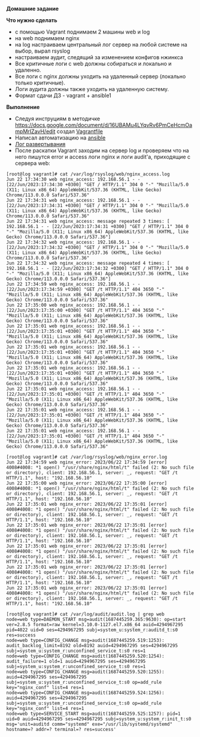 **Домашние задание**

**Что нужно сделать**

- с помощью Vagrant поднимаем 2 машины web и log
- на web поднимаем nginx
- на log настраиваем центральный лог сервер на любой системе на выбор, вырал rsyslog
- настраиваем аудит, следящий за изменением конфигов нжинкса
- Все критичные логи с web должны собираться и локально и удаленно.
- Все логи с nginx должны уходить на удаленный сервер (локально только критичные).
- Логи аудита должны также уходить на удаленную систему.
- Формат сдачи ДЗ - vagrant + ansible1

**Выполнение**

- Следуя инструциям в методичке https://docs.google.com/document/d/16UBAMu4LYqvRv6PmCeHcmOampMrIZavH/edit создал [Vagrantfile](https://github.com/hellolightSP/otus_hw16/blob/main/Vagrantfile)
- Написал автоматизацию на [ansible](https://github.com/hellolightSP/otus_hw16/tree/main/ansible/syslog/ansible)
- [Лог развертывания](https://github.com/hellolightSP/otus_hw16/blob/main/otus_hw16_syslog) 
- После раскатки Vagrant заходим на сервер log и проверяем что на него пишутся error и access логи nginx и логи audit'a, приходящие с сервера web:

```
[root@log vagrant]# cat /var/log/rsyslog/web/nginx_access.log 
Jun 22 17:34:30 web nginx_access: 192.168.56.1 - - [22/Jun/2023:17:34:30 +0300] "GET / HTTP/1.1" 304 0 "-" "Mozilla/5.0 (X11; Linux x86_64) AppleWebKit/537.36 (KHTML, like Gecko) Chrome/113.0.0.0 Safari/537.36"
Jun 22 17:34:31 web nginx_access: 192.168.56.1 - - [22/Jun/2023:17:34:31 +0300] "GET / HTTP/1.1" 304 0 "-" "Mozilla/5.0 (X11; Linux x86_64) AppleWebKit/537.36 (KHTML, like Gecko) Chrome/113.0.0.0 Safari/537.36"
Jun 22 17:34:31 web nginx_access: message repeated 3 times: [ 192.168.56.1 - - [22/Jun/2023:17:34:31 +0300] "GET / HTTP/1.1" 304 0 "-" "Mozilla/5.0 (X11; Linux x86_64) AppleWebKit/537.36 (KHTML, like Gecko) Chrome/113.0.0.0 Safari/537.36"]
Jun 22 17:34:32 web nginx_access: 192.168.56.1 - - [22/Jun/2023:17:34:32 +0300] "GET / HTTP/1.1" 304 0 "-" "Mozilla/5.0 (X11; Linux x86_64) AppleWebKit/537.36 (KHTML, like Gecko) Chrome/113.0.0.0 Safari/537.36"
Jun 22 17:34:32 web nginx_access: message repeated 4 times: [ 192.168.56.1 - - [22/Jun/2023:17:34:32 +0300] "GET / HTTP/1.1" 304 0 "-" "Mozilla/5.0 (X11; Linux x86_64) AppleWebKit/537.36 (KHTML, like Gecko) Chrome/113.0.0.0 Safari/537.36"]
Jun 22 17:34:59 web nginx_access: 192.168.56.1 - - [22/Jun/2023:17:34:59 +0300] "GET /t HTTP/1.1" 404 3650 "-" "Mozilla/5.0 (X11; Linux x86_64) AppleWebKit/537.36 (KHTML, like Gecko) Chrome/113.0.0.0 Safari/537.36"
Jun 22 17:35:00 web nginx_access: 192.168.56.1 - - [22/Jun/2023:17:35:00 +0300] "GET /t HTTP/1.1" 404 3650 "-" "Mozilla/5.0 (X11; Linux x86_64) AppleWebKit/537.36 (KHTML, like Gecko) Chrome/113.0.0.0 Safari/537.36"
Jun 22 17:35:01 web nginx_access: 192.168.56.1 - - [22/Jun/2023:17:35:01 +0300] "GET /t HTTP/1.1" 404 3650 "-" "Mozilla/5.0 (X11; Linux x86_64) AppleWebKit/537.36 (KHTML, like Gecko) Chrome/113.0.0.0 Safari/537.36"
Jun 22 17:35:01 web nginx_access: 192.168.56.1 - - [22/Jun/2023:17:35:01 +0300] "GET /t HTTP/1.1" 404 3650 "-" "Mozilla/5.0 (X11; Linux x86_64) AppleWebKit/537.36 (KHTML, like Gecko) Chrome/113.0.0.0 Safari/537.36"
Jun 22 17:35:01 web nginx_access: 192.168.56.1 - - [22/Jun/2023:17:35:01 +0300] "GET /t HTTP/1.1" 404 3650 "-" "Mozilla/5.0 (X11; Linux x86_64) AppleWebKit/537.36 (KHTML, like Gecko) Chrome/113.0.0.0 Safari/537.36"
Jun 22 17:35:01 web nginx_access: 192.168.56.1 - - [22/Jun/2023:17:35:01 +0300] "GET /t HTTP/1.1" 404 3650 "-" "Mozilla/5.0 (X11; Linux x86_64) AppleWebKit/537.36 (KHTML, like Gecko) Chrome/113.0.0.0 Safari/537.36"
Jun 22 17:35:01 web nginx_access: 192.168.56.1 - - [22/Jun/2023:17:35:01 +0300] "GET /t HTTP/1.1" 404 3650 "-" "Mozilla/5.0 (X11; Linux x86_64) AppleWebKit/537.36 (KHTML, like Gecko) Chrome/113.0.0.0 Safari/537.36"
Jun 22 17:35:01 web nginx_access: 192.168.56.1 - - [22/Jun/2023:17:35:01 +0300] "GET /t HTTP/1.1" 404 3650 "-" "Mozilla/5.0 (X11; Linux x86_64) AppleWebKit/537.36 (KHTML, like Gecko) Chrome/113.0.0.0 Safari/537.36"

[root@log vagrant]# cat /var/log/rsyslog/web/nginx_error.log 
Jun 22 17:34:59 web nginx_error: 2023/06/22 17:34:59 [error] 4008#4008: *1 open() "/usr/share/nginx/html/t" failed (2: No such file or directory), client: 192.168.56.1, server: _, request: "GET /t HTTP/1.1", host: "192.168.56.10"
Jun 22 17:35:00 web nginx_error: 2023/06/22 17:35:00 [error] 4008#4008: *1 open() "/usr/share/nginx/html/t" failed (2: No such file or directory), client: 192.168.56.1, server: _, request: "GET /t HTTP/1.1", host: "192.168.56.10"
Jun 22 17:35:01 web nginx_error: 2023/06/22 17:35:01 [error] 4008#4008: *1 open() "/usr/share/nginx/html/t" failed (2: No such file or directory), client: 192.168.56.1, server: _, request: "GET /t HTTP/1.1", host: "192.168.56.10"
Jun 22 17:35:01 web nginx_error: 2023/06/22 17:35:01 [error] 4008#4008: *1 open() "/usr/share/nginx/html/t" failed (2: No such file or directory), client: 192.168.56.1, server: _, request: "GET /t HTTP/1.1", host: "192.168.56.10"
Jun 22 17:35:01 web nginx_error: 2023/06/22 17:35:01 [error] 4008#4008: *1 open() "/usr/share/nginx/html/t" failed (2: No such file or directory), client: 192.168.56.1, server: _, request: "GET /t HTTP/1.1", host: "192.168.56.10"
Jun 22 17:35:01 web nginx_error: 2023/06/22 17:35:01 [error] 4008#4008: *1 open() "/usr/share/nginx/html/t" failed (2: No such file or directory), client: 192.168.56.1, server: _, request: "GET /t HTTP/1.1", host: "192.168.56.10"
Jun 22 17:35:01 web nginx_error: 2023/06/22 17:35:01 [error] 4008#4008: *1 open() "/usr/share/nginx/html/t" failed (2: No such file or directory), client: 192.168.56.1, server: _, request: "GET /t HTTP/1.1", host: "192.168.56.10"

[root@log vagrant]# cat /var/log/audit/audit.log | grep web
node=web type=DAEMON_START msg=audit(1687445259.365:9630): op=start ver=2.8.5 format=raw kernel=3.10.0-1127.el7.x86_64 auid=4294967295 pid=4022 uid=0 ses=4294967295 subj=system_u:system_r:auditd_t:s0 res=success
node=web type=CONFIG_CHANGE msg=audit(1687445259.519:1253): audit_backlog_limit=8192 old=8192 auid=4294967295 ses=4294967295 subj=system_u:system_r:unconfined_service_t:s0 res=1
node=web type=CONFIG_CHANGE msg=audit(1687445259.520:1254): audit_failure=1 old=1 auid=4294967295 ses=4294967295 subj=system_u:system_r:unconfined_service_t:s0 res=1
node=web type=CONFIG_CHANGE msg=audit(1687445259.520:1255): auid=4294967295 ses=4294967295 subj=system_u:system_r:unconfined_service_t:s0 op=add_rule key="nginx_conf" list=4 res=1
node=web type=CONFIG_CHANGE msg=audit(1687445259.524:1256): auid=4294967295 ses=4294967295 subj=system_u:system_r:unconfined_service_t:s0 op=add_rule key="nginx_conf" list=4 res=1
node=web type=SERVICE_START msg=audit(1687445259.525:1257): pid=1 uid=0 auid=4294967295 ses=4294967295 subj=system_u:system_r:init_t:s0 msg='unit=auditd comm="systemd" exe="/usr/lib/systemd/systemd" hostname=? addr=? terminal=? res=success'

```
